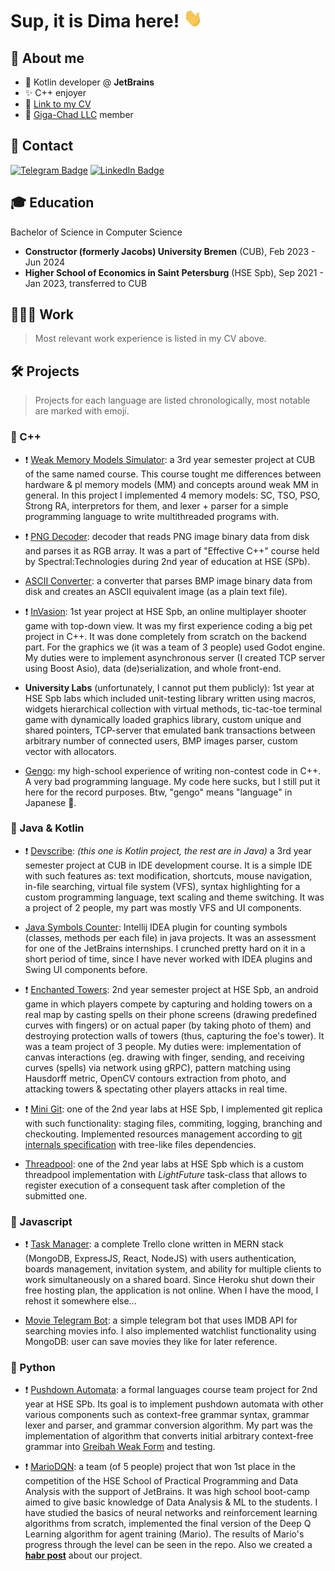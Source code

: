 # Sup, it is Dima here! <img src="images/wave.gif" height=30 width=30>

## 👀 About me

- 🔮 Kotlin developer @ **JetBrains**
- ✨ C++ enjoyer
- 💼 [Link to my CV](https://drive.google.com/file/d/1OS9tyvihp2dLTVcszTX-gm8qA9iQDXzw/view?usp=sharing)
- 🗿 [Giga-Chad LLC](https://github.com/Giga-Chad-LLC) member

## 🤝 Contact

[![Telegram Badge](https://img.shields.io/badge/-Telegram-0088cc?style=for-the-badge&logo=appveyor&logo=Telegram&logoColor=white&color=blue)](https://t.me/dmitrii_artuhov)
[![LinkedIn Badge](https://img.shields.io/badge/-Linked%20In-9cf?style=for-the-badge)](https://www.linkedin.com/in/dmitrii-artiukhov/)


## 🎓 Education

Bachelor of  Science in Computer Science

- **Constructor (formerly Jacobs) University Bremen** (CUB), Feb 2023 - Jun 2024
- **Higher School of Economics in Saint Petersburg** (HSE Spb), Sep 2021 - Jan 2023, transferred to CUB

## 👩🏻‍💻 Work

> Most relevant work experience is listed in my CV above.

## 🛠️ Projects

> Projects for each language are listed chronologically, most notable are marked with emoji.


### 💙 C++

- ❗ [Weak Memory Models Simulator](https://github.com/dmitrii-artuhov/weak-memory-models-simulator): a 3rd year semester project at CUB of the same named course. This course tought me differences between hardware & pl memory models (MM) and concepts around weak MM in general. In this project I implemented 4 memory models: SC, TSO, PSO, Strong RA, interpretors for them, and lexer + parser for a simple programming language to write multithreaded programs with.

- ❗ [PNG Decoder](https://github.com/dmitrii-artuhov/PNG-decoder): decoder that reads PNG image binary data from disk and parses it as RGB array. It was a part of "Effective C++" course held by Spectral:Technologies during 2nd year of education at HSE (SPb).

- [ASCII Converter](https://github.com/Giga-Chad-LLC/ASCII-Converter): a converter that parses BMP image binary data from disk and creates an ASCII equivalent image (as a plain text file).

- ❗ [InVasion](https://github.com/Giga-Chad-LLC/InVasion): 1st year project at HSE Spb, an online multiplayer shooter game with top-down view. It was my first experience coding a big pet project in C++. It was done completely from scratch on the backend part. For the graphics we (it was a team of 3 people) used Godot engine. My duties were to implement asynchronous server (I created TCP server using Boost Asio), data (de)serialization, and whole front-end.

- **University Labs** (unfortunately, I cannot put them publicly): 1st year at HSE Spb labs which included unit-testing library written using macros, widgets hierarchical collection with virtual methods, tic-tac-toe terminal game with dynamically loaded graphics library, custom unique and shared pointers, TCP-server that emulated bank transactions between arbitrary number of connected users, BMP images parser, custom vector with allocators.

- [Gengo](https://github.com/dmitrii-artuhov/gengo): my high-school experience of writing non-contest code in C++. A very bad programming language. My code here sucks, but I still put it here for the record purposes. Btw, "gengo" means "language" in Japanese 🧐.


### 🔸 Java & Kotlin

- ❗ [Devscribe](https://github.com/Giga-Chad-LLC/Devscribe): *(this one is Kotlin project, the rest are in Java)* a 3rd year semester project at CUB in IDE development course. It is a simple IDE with such features as: text modification, shortcuts, mouse navigation, in-file searching, virtual file system (VFS), syntax highlighting for a custom programming language, text scaling and theme switching. It was a project of 2 people, my part was mostly VFS and UI components.

- [Java Symbols Counter](https://github.com/dmitrii-artuhov/symbols-counter-intellij-plugin): Intellij IDEA plugin for counting symbols (classes, methods per each file) in java projects. It was an assessment for one of the JetBrains internships. I crunched pretty hard on it in a short period of time, since I have never worked with IDEA plugins and Swing UI components before.  

- ❗ [Enchanted Towers](https://github.com/Giga-Chad-LLC/Enchanted-Towers): 2nd year semester project at HSE Spb, an android game in which players compete by capturing and holding towers on a real map by casting spells on their phone screens (drawing predefined curves with fingers) or on actual paper (by taking photo of them) and destroying protection walls of towers (thus, capturing the foe's tower). It was a team project of 3 people. My duties were: implementation of canvas interactions (eg. drawing with finger, sending, and receiving curves (spells) via network using gRPC), pattern matching using Hausdorff metric, OpenCV contours extraction from photo, and attacking towers & spectating other players attacks in real time.

- ❗ [Mini Git](https://gist.github.com/dmitrii-artuhov/f7c30137703acb7ca00408be7a3c10e8): one of the 2nd year labs at HSE Spb, I implemented git replica with such functionality: staging files, commiting, logging, branching and checkouting. Implemented resources management according to [git internals specification](https://git-scm.com/book/en/v2/Git-Internals-Plumbing-and-Porcelain) with tree-like files dependencies.

- [Threadpool](https://gist.github.com/dmitrii-artuhov/b6b3b66f99ebb6026451df0255459037): one of the 2nd year labs at HSE Spb which is a custom threadpool implementation with *LightFuture* task-class that allows to register execution of a consequent task after completion of the submitted one.


### 🍋 Javascript

- ❗ [Task Manager](https://github.com/dmitrii-artuhov/TaskManager): a complete Trello clone written in MERN stack (MongoDB, ExpressJS, React, NodeJS) with users authentication, boards management, invitation system, and ability for multiple clients to work simultaneously on a shared board. Since Heroku shut down their free hosting plan, the application is not online. When I have the mood, I rehost it somewhere else...

- [Movie Telegram Bot](https://github.com/dmitrii-artuhov/telegram-bot): a simple telegram bot that uses IMDB API for searching movies info. I also implemented watchlist functionality using MongoDB: user can save movies they like for later reference.  


### 🐍 Python

- ❗ [Pushdown Automata](https://github.com/Giga-Chad-LLC/pushdown-automata): a formal languages course team project for 2nd year at HSE SPb. Its goal is to implement pushdown automata with other various components such as context-free grammar syntax, grammar lexer and parser, and grammar conversion algorithm. My part was the implementation of algorithm that converts initial arbitrary context-free grammar into [Greibah Weak Form](https://neerc.ifmo.ru/wiki/index.php?title=%D0%9F%D1%80%D0%B8%D0%B2%D0%B5%D0%B4%D0%B5%D0%BD%D0%B8%D0%B5_%D0%B3%D1%80%D0%B0%D0%BC%D0%BC%D0%B0%D1%82%D0%B8%D0%BA%D0%B8_%D0%BA_%D0%BE%D1%81%D0%BB%D0%B0%D0%B1%D0%BB%D0%B5%D0%BD%D0%BD%D0%BE%D0%B9_%D0%BD%D0%BE%D1%80%D0%BC%D0%B0%D0%BB%D1%8C%D0%BD%D0%BE%D0%B9_%D1%84%D0%BE%D1%80%D0%BC%D0%B5_%D0%93%D1%80%D0%B5%D0%B9%D0%B1%D0%B0%D1%85) and testing.

- ❗ [MarioDQN](https://github.com/Adore-Coding-Powerfully/MarioDQN): a team (of 5 people) project that won 1st place in the competition of the HSE School of Practical Programming and Data Analysis with the support of JetBrains. It was high school boot-camp aimed to give basic knowledge of Data Analysis & ML to the students. I have studied the basics of neural networks and reinforcement learning algorithms from scratch, implemented the final version of the Deep Q Learning algorithm for agent training (Mario). The results of Mario's progress through the level can be seen in the repo. Also we created a [**habr post**](https://habr.com/ru/companies/hsespb/articles/563118/) about our project.
